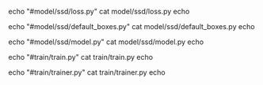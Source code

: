 echo "#model/ssd/loss.py"
cat model/ssd/loss.py
echo

echo "#model/ssd/default_boxes.py"
cat model/ssd/default_boxes.py
echo

echo "#model/ssd/model.py"
cat model/ssd/model.py
echo

echo "#train/train.py"
cat train/train.py
echo

echo "#train/trainer.py"
cat train/trainer.py
echo